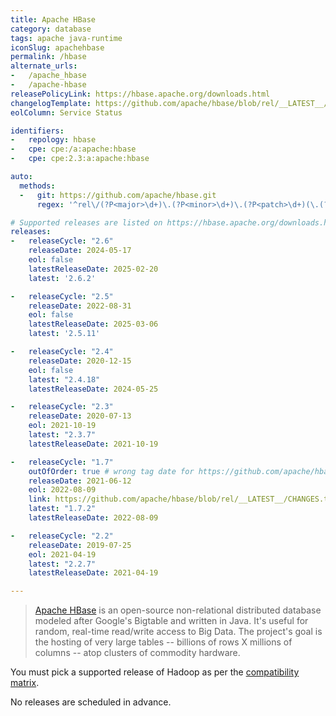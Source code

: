 ```yaml
---
title: Apache HBase
category: database
tags: apache java-runtime
iconSlug: apachehbase
permalink: /hbase
alternate_urls:
-   /apache_hbase
-   /apache-hbase
releasePolicyLink: https://hbase.apache.org/downloads.html
changelogTemplate: https://github.com/apache/hbase/blob/rel/__LATEST__/RELEASENOTES.md
eolColumn: Service Status

identifiers:
-   repology: hbase
-   cpe: cpe:/a:apache:hbase
-   cpe: cpe:2.3:a:apache:hbase

auto:
  methods:
  -   git: https://github.com/apache/hbase.git
      regex: '^rel\/(?P<major>\d+)\.(?P<minor>\d+)\.(?P<patch>\d+)(\.(?P<tiny>\d+))?$'

# Supported releases are listed on https://hbase.apache.org/downloads.html
releases:
-   releaseCycle: "2.6"
    releaseDate: 2024-05-17
    eol: false
    latestReleaseDate: 2025-02-20
    latest: '2.6.2'

-   releaseCycle: "2.5"
    releaseDate: 2022-08-31
    eol: false
    latestReleaseDate: 2025-03-06
    latest: '2.5.11'

-   releaseCycle: "2.4"
    releaseDate: 2020-12-15
    eol: false
    latest: "2.4.18"
    latestReleaseDate: 2024-05-25

-   releaseCycle: "2.3"
    releaseDate: 2020-07-13
    eol: 2021-10-19
    latest: "2.3.7"
    latestReleaseDate: 2021-10-19

-   releaseCycle: "1.7"
    outOfOrder: true # wrong tag date for https://github.com/apache/hbase/releases/tag/rel%2F1.7.0
    releaseDate: 2021-06-12
    eol: 2022-08-09
    link: https://github.com/apache/hbase/blob/rel/__LATEST__/CHANGES.txt
    latest: "1.7.2"
    latestReleaseDate: 2022-08-09

-   releaseCycle: "2.2"
    releaseDate: 2019-07-25
    eol: 2021-04-19
    latest: "2.2.7"
    latestReleaseDate: 2021-04-19

---
```


> [Apache HBase](https://hbase.apache.org/) is an open-source non-relational distributed database
> modeled after Google's Bigtable and written in Java. It's useful for random, real-time read/write
> access to Big Data. The project's goal is the hosting of very large tables -- billions of rows X
> millions of columns -- atop clusters of commodity hardware.

You must pick a supported release of Hadoop as per the [compatibility matrix](https://hbase.apache.org/book.html#hadoop).

No releases are scheduled in advance.
